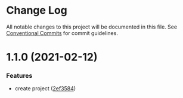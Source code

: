 # Change Log

All notable changes to this project will be documented in this file.
See [Conventional Commits](https://conventionalcommits.org) for commit guidelines.

# 1.1.0 (2021-02-12)


### Features

* create project ([2ef3584](https://github.com/leandrogrillo/teste-workflow/commit/2ef3584c07d72b415fe5b0c4858e594108e3e088))
